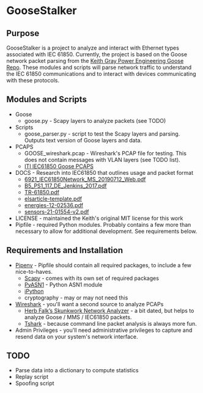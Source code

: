 # GooseStalker

## Purpose

GooseStalker is a project to analyze and interact with Ethernet types associated with IEC 61850. Currently, the project is based on the Goose network packet parsing from the [Keith Gray Power Engineering Goose Repo](https://github.com/keith-gray-powereng/goose). These modules and scripts will parse network traffic to understand the IEC 61850 communications and to interact with devices communicating with these protocols.

## Modules and Scripts

* Goose
  * goose.py - Scapy layers to analyze packets (see TODO)
* Scripts
  * goose_parser.py - script to test the Scapy layers and parsing. Outputs text version of Goose layers and data.
* PCAPS  
  * GOOSE_wireshark.pcap - Wireshark's PCAP file for testing. This does not contain messages with VLAN layers (see TODO list).
  * [ITI IEC61850 Goose PCAPS](https://github.com/ITI/ICS-Security-Tools/tree/master/pcaps/IEC61850)
* DOCS - Research into IEC61850 that outlines usage and packet format
  * [6921_IEC61850Network_MS_20190712_Web.pdf](https://cms-cdn.selinc.com/assets/Literature/Publications/Technical%20Papers/6921_IEC61850Network_MS_20190712_Web.pdf?v=20190821-201111)
  * [B5_PS1_117_DE_Jenkins_2017.pdf](https://www.researchgate.net/publication/339303436_How_to_hack_an_IEC_61850_system_or_protect_one)
  * [TR-61850.pdf](https://www.fit.vut.cz/research/publication/11832/.en)
  * [elsarticle-template.pdf](https://www.researchgate.net/publication/312327440_Interpreting_and_implementing_IEC_61850-90-5_Routed-Sampled_Value_and_Routed-GOOSE_protocols_for_IEEE_C371182_compliant_wide-area_synchrophasor_data_transfer)
  * [energies-12-02536.pdf](https://www.mdpi.com/1996-1073/12/13/2536/pdf-vor)
  * [sensors-21-01554-v2.pdf](https://www.mdpi.com/1424-8220/21/4/1554/pdf)
* LICENSE - maintained the Keith's original MIT license for this work
* Pipfile - required Python modules. Probably contains a few more than necessary to allow for additional development. See requirements below.

## Requirements and Installation

* [Pipenv](https://docs.pipenv.org/) - Pipfile should contain all required packages, to include a few nice-to-haves.
  * [Scapy](https://github.com/secdev/scapy) - comes with its own set of required packages
  * [PyASN1](https://pypi.org/project/pyasn1/) - Python ASN1 module
  * [iPython](https://ipython.org/)
  * cryptography - may or may not need this
* [Wireshark](https://www.wireshark.org/) - you'll want a second source to analyze PCAPs
  * [Herb Falk’s Skunkwork Network Analyzer](http://www.otb-consultingservices.com/home/shop/skunkworks-network-analyzer/) - a bit dated, but helps to analyze Goose / MMS / IEC61850 packets.
  * [Tshark](https://www.wireshark.org/docs/man-pages/tshark.html) - because command line packet analysis is always more fun.
* Admin Privileges - you'll need administrative privileges to capture and resend data on your system's network interface. 

## TODO

* Parse data into a dictionary to compute statistics
* Replay script
* Spoofing script
